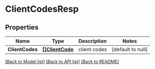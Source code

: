 # ClientCodesResp

## Properties
Name | Type | Description | Notes
------------ | ------------- | ------------- | -------------
**ClientCodes** | [**[]ClientCode**](ClientCode.md) | client codes | [default to null]

[[Back to Model list]](../README.md#documentation-for-models) [[Back to API list]](../README.md#documentation-for-api-endpoints) [[Back to README]](../README.md)


